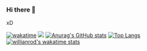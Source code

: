 ### Hi there 👋

xD

[![wakatime](https://wakatime.com/badge/user/1167edd2-9416-424a-b7e7-d71f3d373e3d.svg)](https://wakatime.com/@1167edd2-9416-424a-b7e7-d71f3d373e3d)
![](https://komarev.com/ghpvc/?username=FerNoceti)
[![Anurag's GitHub stats](https://github-readme-stats.vercel.app/api?username=fernoceti)](https://github.com/anuraghazra/github-readme-stats)
[![Top Langs](https://github-readme-stats.vercel.app/api/top-langs/?username=fernoceti)](https://github.com/anuraghazra/github-readme-stats)
[![willianrod's wakatime stats](https://github-readme-stats.vercel.app/api/wakatime?username=1167edd2-9416-424a-b7e7-d71f3d373e3d)](https://github.com/anuraghazra/github-readme-stats)
